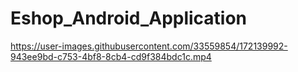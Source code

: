 # Eshop_Android_Application




https://user-images.githubusercontent.com/33559854/172139992-943ee9bd-c753-4bf8-8cb4-cd9f384bdc1c.mp4

